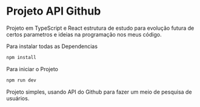# Projeto API Github
Projeto em TypeScript e React estrutura de estudo para evolução futura de certos parametros e ideias na programação nos meus código. 

Para instalar todas as Dependencias 
```ruby
npm install
```

Para iniciar o Projeto
```ruby
npm run dev
```

Projeto simples, usando API do Github para fazer um meio de pesquisa de usuários.
